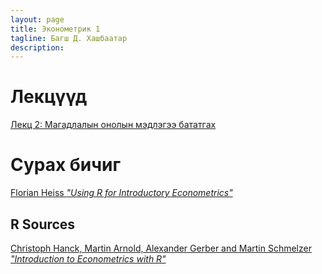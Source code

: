 ```yaml
---
layout: page
title: Эконометрик 1
tagline: Багш Д. Хашбаатар
description: 
---
```


# Лекцүүд

[Лекц 2: Магадлалын онолын мэдлэгээ бататгах](pages/slides1-probability.html)

# Сурах бичиг

[Florian Heiss *"Using R for Introductory Econometrics"*](http://www.urfie.net/)

## R Sources

[Christoph Hanck, Martin Arnold, Alexander Gerber and Martin Schmelzer *"Introduction to Econometrics with R"*](https://www.econometrics-with-r.org/index.html)

